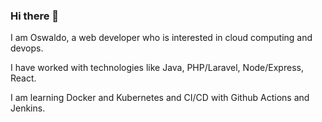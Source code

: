### Hi there 👋

I am Oswaldo, a web developer who is interested in cloud computing and devops.

I have worked with technologies like Java, PHP/Laravel, Node/Express, React.

I am learning Docker and Kubernetes and CI/CD with Github Actions and Jenkins.

<!--
**oswaldtzh/oswaldtzh** is a ✨ _special_ ✨ repository because its `README.md` (this file) appears on your GitHub profile.

Here are some ideas to get you started:

- 🔭 I’m currently working on ...
- 🌱 I’m currently learning ...
- 👯 I’m looking to collaborate on ...
- 🤔 I’m looking for help with ...
- 💬 Ask me about ...
- 📫 How to reach me: ...
- 😄 Pronouns: ...
- ⚡ Fun fact: ...
-->
